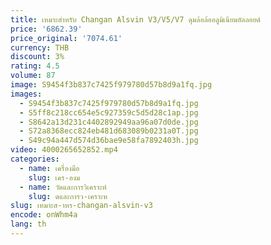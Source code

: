 ```yaml
---
title: เหมาะสําหรับ Changan Alsvin V3/V5/V7 ดุมล้อล้ออลูมิเนียมอัลลอยด์
price: '6862.39'
price_original: '7074.61'
currency: THB
discount: 3%
rating: 4.5
volume: 87
image: S9454f3b837c7425f979780d57b8d9a1fq.jpg
images:
  - S9454f3b837c7425f979780d57b8d9a1fq.jpg
  - S5ff8c218cc654e5c927359c5d5d28c1ap.jpg
  - S8642a13d231c4402892949aa96a07d0de.jpg
  - S72a8368ecc824eb481d683089b0231a0T.jpg
  - S49c94a447d574d36bae9e58fa7892403h.jpg
video: 4000265652852.mp4
categories:
  - name: เครื่องมือ
    slug: เคร-องม
  - name: วัดและการวิเคราะห์
    slug: ดและการว-เคราะห
slug: เหมาะส-าหร-changan-alsvin-v3
encode: onWhm4a
lang: th
---
```

  
